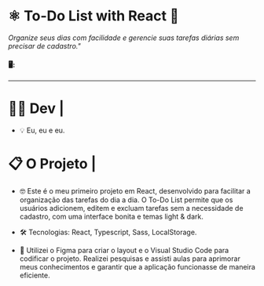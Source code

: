  # ⚛ To-Do List with React 📅

<em>Organize seus dias com facilidade e gerencie suas tarefas diárias sem precisar de cadastro."</em>

#### 🖥️: 

___

 # 👩🏻 Dev |

- 💡 Eu, eu e eu.
  
 # 📋 O Projeto |

- 🤓 Este é o meu primeiro projeto em React, desenvolvido para facilitar a organização das tarefas do dia a dia. O To-Do List permite que os usuários adicionem, editem e excluam tarefas sem a necessidade de cadastro, com uma interface bonita e temas light & dark.
  
- 🛠️ Tecnologias: React, Typescript, Sass, LocalStorage.
  
- 💼 Utilizei o Figma para criar o layout e o Visual Studio Code para codificar o projeto. Realizei pesquisas e assisti aulas para aprimorar meus conhecimentos e garantir que a aplicação funcionasse de maneira eficiente.
